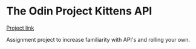 # The Odin Project Kittens API

[Project link](https://www.theodinproject.com/courses/ruby-on-rails/lessons/kittens-api)

Assignment project to increase familiarity with API's and rolling your own.  